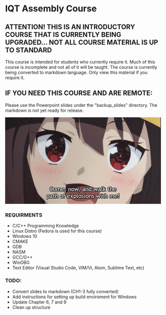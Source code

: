 # IQT Assembly Course 
## ATTENTION! THIS IS AN INTRODUCTORY COURSE THAT IS CURRENTLY BEING UPGRADED... NOT ALL COURSE MATERIAL IS UP TO STANDARD 
This course is intended for students who currently require it. Much of this course is incomplete and not all of it will be taught. The course is currently being converted to markdown language. Only view this material if you require it. 

## IF YOU NEED THIS COURSE AND ARE REMOTE:
Please use the Powerpoint slides under the "backup\_slides" directory. The markdown is not yet ready for release. 

![image](imgs/2fc.png)
### REQUIRMENTS
- C/C++ Programming Knowledge
- Linux Distro (Fedora is used for this course)
- Windows 10
- CMAKE
- GDB
- NASM
- GCC/G++
- WinDBG
- Text Editor (Visual Studio Code, VIM/Vi, Atom, Sublime Text, etc)

### TODO: 
* Convert slides to markdown (CH1-3 fully converted)
* Add instructions for setting up build enviroment for Windows
* Update Chapter 6, 7 and 9
* Clean up structure
